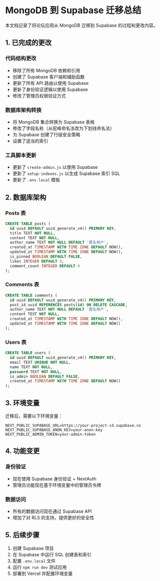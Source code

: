 # MongoDB 到 Supabase 迁移总结

本文档记录了将论坛应用从 MongoDB 迁移到 Supabase 的过程和更改内容。

## 1. 已完成的更改

### 代码结构更改

- 移除了所有 MongoDB 依赖和引用
- 创建了 Supabase 客户端和辅助函数
- 更新了所有 API 路由以使用 Supabase
- 更新了身份验证逻辑以使用 Supabase
- 修改了管理员权限验证方式

### 数据库架构转换

- 将 MongoDB 集合转换为 Supabase 表格
- 修改了字段名称（从驼峰命名法改为下划线命名法）
- 为 Supabase 创建了行级安全策略
- 设置了适当的索引

### 工具脚本更新

- 更新了 `create-admin.js` 以使用 Supabase
- 更新了 `setup-indexes.js` 以生成 Supabase 索引 SQL
- 更新了 `.env.local` 模板

## 2. 数据库架构

### Posts 表

```sql
CREATE TABLE posts (
  id uuid DEFAULT uuid_generate_v4() PRIMARY KEY,
  title TEXT NOT NULL,
  content TEXT NOT NULL,
  author_name TEXT NOT NULL DEFAULT '匿名用户',
  created_at TIMESTAMP WITH TIME ZONE DEFAULT NOW(),
  updated_at TIMESTAMP WITH TIME ZONE DEFAULT NOW(),
  is_pinned BOOLEAN DEFAULT FALSE,
  likes INTEGER DEFAULT 0,
  comment_count INTEGER DEFAULT 0
);
```

### Comments 表

```sql
CREATE TABLE comments (
  id uuid DEFAULT uuid_generate_v4() PRIMARY KEY,
  post_id uuid REFERENCES posts(id) ON DELETE CASCADE,
  author_name TEXT NOT NULL DEFAULT '匿名用户',
  content TEXT NOT NULL,
  created_at TIMESTAMP WITH TIME ZONE DEFAULT NOW(),
  updated_at TIMESTAMP WITH TIME ZONE DEFAULT NOW()
);
```

### Users 表

```sql
CREATE TABLE users (
  id uuid DEFAULT uuid_generate_v4() PRIMARY KEY,
  email TEXT UNIQUE NOT NULL,
  name TEXT NOT NULL,
  password TEXT NOT NULL,
  is_admin BOOLEAN DEFAULT FALSE,
  created_at TIMESTAMP WITH TIME ZONE DEFAULT NOW()
);
```

## 3. 环境变量

迁移后，需要以下环境变量：

```
NEXT_PUBLIC_SUPABASE_URL=https://your-project-id.supabase.co
NEXT_PUBLIC_SUPABASE_ANON_KEY=your-anon-key
NEXT_PUBLIC_ADMIN_TOKEN=your-admin-token
```

## 4. 功能变更

### 身份验证
- 现在使用 Supabase 身份验证 + NextAuth
- 管理员功能现在基于环境变量中的管理员令牌

### 数据访问
- 所有的数据访问现在通过 Supabase API
- 增加了对 RLS 的支持，提供更好的安全性

## 5. 后续步骤

1. 创建 Supabase 项目
2. 在 Supabase 中运行 SQL 创建表和索引
3. 配置 `.env.local` 文件
4. 运行 `npm run dev` 测试应用
5. 部署到 Vercel 并配置环境变量 